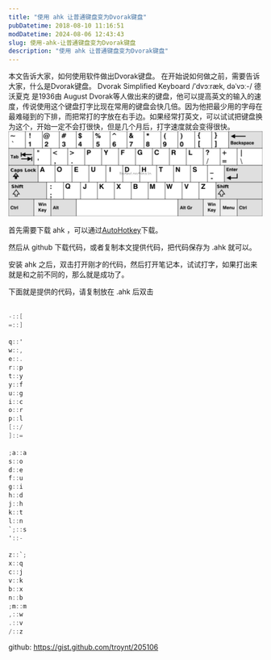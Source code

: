 ```yaml
---
title: "使用 ahk 让普通键盘变为Dvorak键盘"
pubDatetime: 2018-08-10 11:16:51
modDatetime: 2024-08-06 12:43:43
slug: 使用-ahk-让普通键盘变为Dvorak键盘
description: "使用 ahk 让普通键盘变为Dvorak键盘"
---
```





本文告诉大家，如何使用软件做出Dvorak键盘。
在开始说如何做之前，需要告诉大家，什么是Dvorak键盘。 Dvorak Simplified Keyboard /ˈdvɔːræk, dəˈvɔː-/ 德沃夏克 是1936由 August Dvorak等人做出来的键盘，他可以提高英文的输入的速度，传说使用这个键盘打字比现在常用的键盘会快几倍。因为他把最少用的字母在最难碰到的下排，而把常打的字放在右手边。如果经常打英文，可以试试把键盘换为这个，开始一定不会打很快，但是几个月后，打字速度就会变得很快。
![](images/img-modify-0cc2f1bc8f67036cd52733adc82d3a2c.jpg)

<!--more-->


<!-- CreateTime:2018/8/10 19:16:51 -->


首先需要下载 ahk ，可以通过[AutoHotkey](https://autohotkey.com/)下载。

然后从 github 下载代码，或者复制本文提供代码，把代码保存为 .ahk 就可以。

安装 ahk 之后，双击打开刚才的代码，然后打开笔记本，试试打字，如果打出来就是和之前不同的，那么就是成功了。

下面就是提供的代码，请复制放在 .ahk 后双击

```csharp

-::[
=::]

q::'
w::,
e::.
r::p
t::y
y::f
u::g
i::c
o::r
p::l
[::/
]::=

;a::a
s::o
d::e
f::u
g::i
h::d
j::h
k::t
l::n
`;::s
'::-

z::`;
x::q
c::j
v::k
b::x
n::b
;m::m
,::w
.::v
/::z
```

github: https://gist.github.com/troynt/205106

